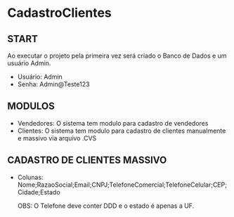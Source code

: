 # CadastroClientes

## START

Ao executar o projeto pela primeira vez será criado o Banco de Dados e um usuário Admin.

 - Usuário: Admin
 - Senha: Admin@Teste123

## MODULOS

 - Vendedores: O sistema tem modulo para cadastro de vendedores
 - Clientes: O sistema tem modulo para cadastro de clientes manualmente e massivo via arquivo .CVS
 
## CADASTRO DE CLIENTES MASSIVO

 - Colunas: Nome;RazaoSocial;Email;CNPJ;TelefoneComercial;TelefoneCelular;CEP;Cidade;Estado
 
   OBS: O Telefone deve conter DDD e o estado é apenas a UF.
